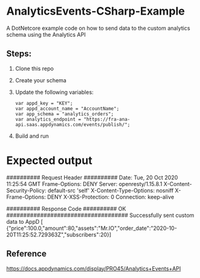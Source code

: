 # AnalyticsEvents-CSharp-Example

A DotNetcore example code on how to send data to the custom analytics schema using the Analytics API

## Steps: 
1. Clone this repo
2. Create your schema
3. Update the following variables: 

     ```
     var appd_key = "KEY";
     var appd_account_name = "AccountName";
     var app_schema = "analytics_orders";
     var analytics_endpoint = "https://fra-ana-api.saas.appdynamics.com/events/publish/";
     ````
 3. Build and run 
 
# Expected output
 
########## Request Header ##########
Date: Tue, 20 Oct 2020 11:25:54 GMT
Frame-Options: DENY
Server: openresty/1.15.8.1
X-Content-Security-Policy: default-src 'self'
X-Content-Type-Options: nosniff
X-Frame-Options: DENY
X-XSS-Protection: 0
Connection: keep-alive

########## Response Code ##########
OK
####################################
Successfully sent custom data to AppD 
[ {"price":100.0,"amount":80,"assets":"Mr.IO","order_date":"2020-10-20T11:25:52.729363Z","subscribers":20}]


## Reference 
https://docs.appdynamics.com/display/PRO45/Analytics+Events+API
